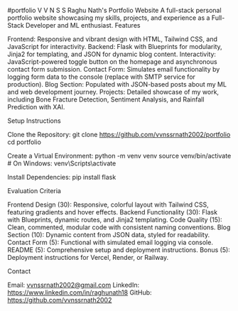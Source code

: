 #portfolio
V V N S S Raghu Nath's Portfolio Website
A full-stack personal portfolio website showcasing my skills, projects, and experience as a Full-Stack Developer and ML enthusiast.
Features

Frontend: Responsive and vibrant design with HTML, Tailwind CSS, and JavaScript for interactivity.
Backend: Flask with Blueprints for modularity, Jinja2 for templating, and JSON for dynamic blog content.
Interactivity: JavaScript-powered toggle button on the homepage and asynchronous contact form submission.
Contact Form: Simulates email functionality by logging form data to the console (replace with SMTP service for production).
Blog Section: Populated with JSON-based posts about my ML and web development journey.
Projects: Detailed showcase of my work, including Bone Fracture Detection, Sentiment Analysis, and Rainfall Prediction with XAI.

Setup Instructions

Clone the Repository:
git clone https://github.com/vvnssrnath2002/portfolio
cd portfolio


Create a Virtual Environment:
python -m venv venv
source venv/bin/activate  # On Windows: venv\Scripts\activate


Install Dependencies:
pip install flask


Evaluation Criteria

Frontend Design (30): Responsive, colorful layout with Tailwind CSS, featuring gradients and hover effects.
Backend Functionality (30): Flask with Blueprints, dynamic routes, and Jinja2 templating.
Code Quality (15): Clean, commented, modular code with consistent naming conventions.
Blog Section (10): Dynamic content from JSON data, styled for readability.
Contact Form (5): Functional with simulated email logging via console.
README (5): Comprehensive setup and deployment instructions.
Bonus (5): Deployment instructions for Vercel, Render, or Railway.

Contact

Email: vvnssrnath2002@gmail.com
LinkedIn: https://www.linkedin.com/in/raghunath18
GitHub: https://github.com/vvnssrnath2002
